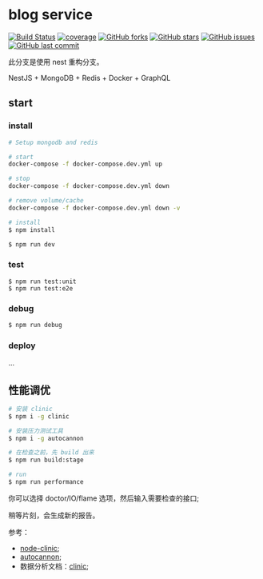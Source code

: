 # blog service

[![Build Status](https://travis-ci.org/jkchao/blog-service.svg?branch=nest)](https://travis-ci.org/jkchao/blog-service)
[![coverage](https://codecov.io/gh/jkchao/blog-service/branch/nest/graph/badge.svg)](https://codecov.io/gh/jkchao/blog-service)
[![GitHub forks](https://img.shields.io/github/forks/jkchao/blog-service.svg?style=flat-square)](https://github.com/jkchao/blog-service/network) [![GitHub stars](https://img.shields.io/github/stars/jkchao/blog-service.svg?style=flat-square)](https://github.com/jkchao/blog-service/stargazers) [![GitHub issues](https://img.shields.io/github/issues/jkchao/blog-service.svg?style=flat-square)](https://github.com/jkchao/blog-service/issues)
[![GitHub last commit](https://img.shields.io/github/last-commit/jkchao/blog-service.svg?style=flat-square)](https://github.com/jkchao/blog-service/commits/master)

此分支是使用 nest 重构分支。

NestJS + MongoDB + Redis + Docker + GraphQL

## start

### install

```bash
# Setup mongodb and redis

# start
docker-compose -f docker-compose.dev.yml up

# stop
docker-compose -f docker-compose.dev.yml down

# remove volume/cache
docker-compose -f docker-compose.dev.yml down -v

# install
$ npm install

$ npm run dev
```

### test

```bast
$ npm run test:unit
$ npm run test:e2e
```

### debug

```bash
$ npm run debug
```

### deploy

...

## 性能调优

```bash
# 安装 clinic
$ npm i -g clinic

# 安装压力测试工具
$ npm i -g autocannon

# 在检查之前，先 build 出来
$ npm run build:stage

# run
$ npm run performance
```

你可以选择 doctor/IO/flame 选项，然后输入需要检查的接口;

稍等片刻，会生成新的报告。

参考：

- [node-clinic](https://github.com/nearform/node-clinic);
- [autocannon](https://github.com/mcollina/autocannon);
- 数据分析文档：[clinic](https://clinicjs.org/documentation);
